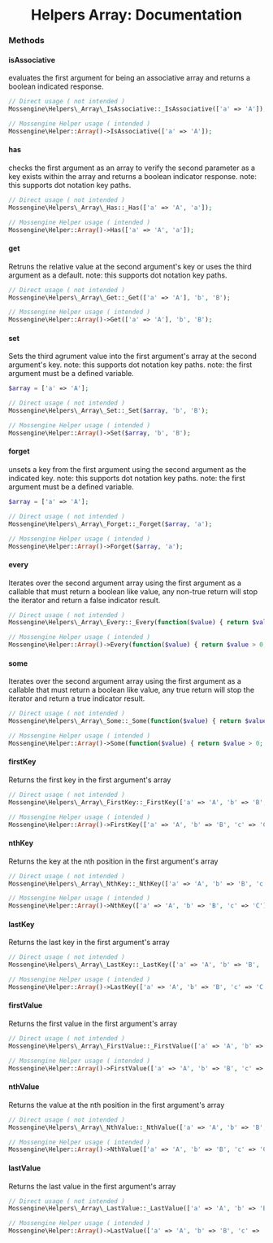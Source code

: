 <h1 align="center">Helpers Array: Documentation</h1>

### Methods

#### isAssociative
evaluates the first argument for being an associative array and returns a boolean indicated response.
```php
// Direct usage ( not intended )
Mossengine\Helpers\_Array\_IsAssociative::_IsAssociative(['a' => 'A']);

// Mossengine Helper usage ( intended )
Mossengine\Helper::Array()->IsAssociative(['a' => 'A']);
```

#### has
checks the first argument as an array to verify the second parameter as a key exists within the array and returns a boolean indicator response.
note: this supports dot notation key paths.
```php
// Direct usage ( not intended )
Mossengine\Helpers\_Array\_Has::_Has(['a' => 'A', 'a']);

// Mossengine Helper usage ( intended )
Mossengine\Helper::Array()->Has(['a' => 'A', 'a']);
```

#### get
Retruns the relative value at the second argument's key or uses the third argument as a default.
note: this supports dot notation key paths.
```php
// Direct usage ( not intended )
Mossengine\Helpers\_Array\_Get::_Get(['a' => 'A'], 'b', 'B');

// Mossengine Helper usage ( intended )
Mossengine\Helper::Array()->Get(['a' => 'A'], 'b', 'B');
```

#### set
Sets the third agrument value into the first argument's array at the second argument's key.
note: this supports dot notation key paths.
note: the first argument must be a defined variable.
```php
$array = ['a' => 'A'];

// Direct usage ( not intended )
Mossengine\Helpers\_Array\_Set::_Set($array, 'b', 'B');

// Mossengine Helper usage ( intended )
Mossengine\Helper::Array()->Set($array, 'b', 'B');
```

#### forget
unsets a key from the first argument using the second argument as the indicated key.
note: this supports dot notation key paths.
note: the first argument must be a defined variable.
```php
$array = ['a' => 'A'];

// Direct usage ( not intended )
Mossengine\Helpers\_Array\_Forget::_Forget($array, 'a');

// Mossengine Helper usage ( intended )
Mossengine\Helper::Array()->Forget($array, 'a');
```

#### every
Iterates over the second argument array using the first argument as a callable that must return a boolean like value, any non-true return will stop the iterator and return a false indicator result.
```php
// Direct usage ( not intended )
Mossengine\Helpers\_Array\_Every::_Every(function($value) { return $value > 0; }, ['a' => 1,'b' => 2,'c' => 3]);

// Mossengine Helper usage ( intended )
Mossengine\Helper::Array()->Every(function($value) { return $value > 0; }, ['a' => 1,'b' => 2,'c' => 3]);
```

#### some
Iterates over the second argument array using the first argument as a callable that must return a boolean like value, any true return will stop the iterator and return a true indicator result.
```php
// Direct usage ( not intended )
Mossengine\Helpers\_Array\_Some::_Some(function($value) { return $value > 0; }, ['a' => 0,'b' => 2,'c' => 3]);

// Mossengine Helper usage ( intended )
Mossengine\Helper::Array()->Some(function($value) { return $value > 0; }, ['a' => 0,'b' => 2,'c' => 3]);
```

#### firstKey
Returns the first key in the first argument's array
```php
// Direct usage ( not intended )
Mossengine\Helpers\_Array\_FirstKey::_FirstKey(['a' => 'A', 'b' => 'B', 'c' => 'C']);

// Mossengine Helper usage ( intended )
Mossengine\Helper::Array()->FirstKey(['a' => 'A', 'b' => 'B', 'c' => 'C']);
```

#### nthKey
Returns the key at the nth position in the first argument's array
```php
// Direct usage ( not intended )
Mossengine\Helpers\_Array\_NthKey::_NthKey(['a' => 'A', 'b' => 'B', 'c' => 'C']);

// Mossengine Helper usage ( intended )
Mossengine\Helper::Array()->NthKey(['a' => 'A', 'b' => 'B', 'c' => 'C']);
```

#### lastKey
Returns the last key in the first argument's array
```php
// Direct usage ( not intended )
Mossengine\Helpers\_Array\_LastKey::_LastKey(['a' => 'A', 'b' => 'B', 'c' => 'C']);

// Mossengine Helper usage ( intended )
Mossengine\Helper::Array()->LastKey(['a' => 'A', 'b' => 'B', 'c' => 'C']);
```

#### firstValue
Returns the first value in the first argument's array
```php
// Direct usage ( not intended )
Mossengine\Helpers\_Array\_FirstValue::_FirstValue(['a' => 'A', 'b' => 'B', 'c' => 'C']);

// Mossengine Helper usage ( intended )
Mossengine\Helper::Array()->FirstValue(['a' => 'A', 'b' => 'B', 'c' => 'C']);
```

#### nthValue
Returns the value at the nth position in the first argument's array
```php
// Direct usage ( not intended )
Mossengine\Helpers\_Array\_NthValue::_NthValue(['a' => 'A', 'b' => 'B', 'c' => 'C']);

// Mossengine Helper usage ( intended )
Mossengine\Helper::Array()->NthValue(['a' => 'A', 'b' => 'B', 'c' => 'C']);
```

#### lastValue
Returns the last value in the first argument's array
```php
// Direct usage ( not intended )
Mossengine\Helpers\_Array\_LastValue::_LastValue(['a' => 'A', 'b' => 'B', 'c' => 'C']);

// Mossengine Helper usage ( intended )
Mossengine\Helper::Array()->LastValue(['a' => 'A', 'b' => 'B', 'c' => 'C']);
```
